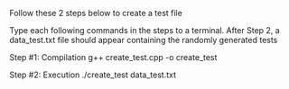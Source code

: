 Follow these 2 steps below to create a test file

Type each following commands in the steps to a terminal. After Step 2, a data_test.txt file should appear containing the randomly generated tests

Step #1: Compilation
g++ create_test.cpp -o create_test

Step #2: Execution
./create_test data_test.txt